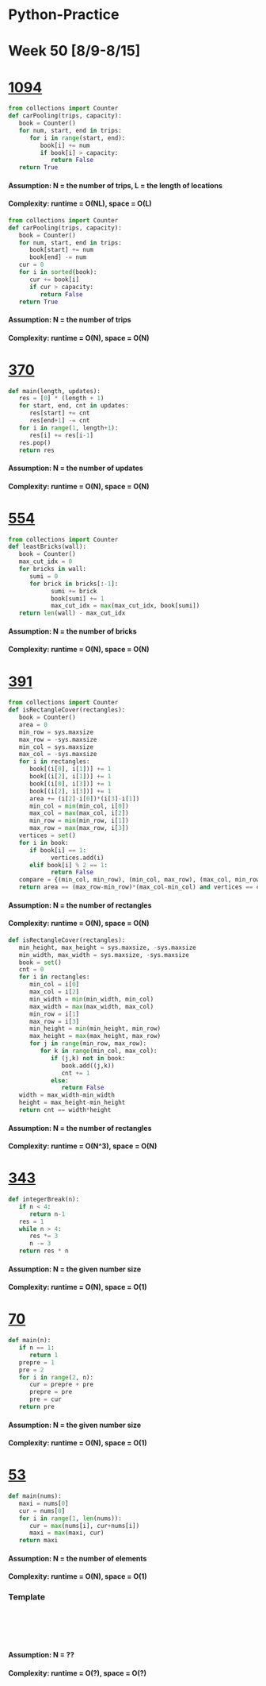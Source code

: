 # Python-Practice

# Week 50 [8/9-8/15]

# [1094](https://leetcode.com/problems/car-pooling/)
```python
from collections import Counter
def carPooling(trips, capacity):
   book = Counter()
   for num, start, end in trips:
      for i in range(start, end):
         book[i] += num
         if book[i] > capacity:
            return False
   return True
```
#### Assumption: N = the number of trips, L = the length of locations
#### Complexity: runtime = O(NL), space = O(L)
```python
from collections import Counter
def carPooling(trips, capacity):
   book = Counter()
   for num, start, end in trips:
      book[start] += num
      book[end] -= num
   cur = 0
   for i in sorted(book):
      cur += book[i]
      if cur > capacity:
         return False
   return True
```
#### Assumption: N = the number of trips
#### Complexity: runtime = O(N), space = O(N)

# [370](https://leetcode.com/problems/range-addition/)
```python
def main(length, updates):
   res = [0] * (length + 1)
   for start, end, cnt in updates:
      res[start] += cnt
      res[end+1] -= cnt
   for i in range(1, length+1):
      res[i] += res[i-1]
   res.pop()
   return res
```
#### Assumption: N = the number of updates
#### Complexity: runtime = O(N), space = O(N)

# [554](https://leetcode.com/problems/brick-wall/)
```python
from collections import Counter
def leastBricks(wall):
   book = Counter()
   max_cut_idx = 0
   for bricks in wall:
      sumi = 0
      for brick in bricks[:-1]:
            sumi += brick
            book[sumi] += 1
            max_cut_idx = max(max_cut_idx, book[sumi])
   return len(wall) - max_cut_idx
```
#### Assumption: N = the number of bricks
#### Complexity: runtime = O(N), space = O(N)

# [391](https://leetcode.com/problems/perfect-rectangle/)
```python
from collections import Counter
def isRectangleCover(rectangles):
   book = Counter()
   area = 0
   min_row = sys.maxsize
   max_row = -sys.maxsize
   min_col = sys.maxsize
   max_col = -sys.maxsize
   for i in rectangles:
      book[(i[0], i[1])] += 1
      book[(i[2], i[1])] += 1
      book[(i[0], i[3])] += 1
      book[(i[2], i[3])] += 1
      area += (i[2]-i[0])*(i[3]-i[1])
      min_col = min(min_col, i[0])
      max_col = max(max_col, i[2])
      min_row = min(min_row, i[1])
      max_row = max(max_row, i[3])
   vertices = set()
   for i in book:
      if book[i] == 1:
            vertices.add(i)
      elif book[i] % 2 == 1:
            return False
   compare = {(min_col, min_row), (min_col, max_row), (max_col, min_row), (max_col, max_row)}
   return area == (max_row-min_row)*(max_col-min_col) and vertices == compare
```
#### Assumption: N = the number of rectangles
#### Complexity: runtime = O(N), space = O(N)
```python
def isRectangleCover(rectangles):
   min_height, max_height = sys.maxsize, -sys.maxsize
   min_width, max_width = sys.maxsize, -sys.maxsize
   book = set()
   cnt = 0
   for i in rectangles:
      min_col = i[0]
      max_col = i[2]
      min_width = min(min_width, min_col)
      max_width = max(max_width, max_col)
      min_row = i[1]
      max_row = i[3]
      min_height = min(min_height, min_row)
      max_height = max(max_height, max_row)
      for j in range(min_row, max_row):
         for k in range(min_col, max_col):
            if (j,k) not in book:
               book.add((j,k))
               cnt += 1
            else:
               return False
   width = max_width-min_width
   height = max_height-min_height
   return cnt == width*height
```
#### Assumption: N = the number of rectangles
#### Complexity: runtime = O(N^3), space = O(N)

# [343](https://leetcode.com/problems/integer-break/)
```python
def integerBreak(n):
   if n < 4:
      return n-1
   res = 1
   while n > 4:
      res *= 3
      n -= 3
   return res * n
```
#### Assumption: N = the given number size
#### Complexity: runtime = O(N), space = O(1)

# [70](https://leetcode.com/problems/climbing-stairs/)
```python
def main(n):
   if n == 1:
      return 1
   prepre = 1
   pre = 2
   for i in range(2, n):
      cur = prepre + pre
      prepre = pre
      pre = cur
   return pre
```
#### Assumption: N = the given number size
#### Complexity: runtime = O(N), space = O(1)

# [53](https://leetcode.com/problems/maximum-subarray/)
```python
def main(nums):
   maxi = nums[0]
   cur = nums[0]
   for i in range(1, len(nums)):
      cur = max(nums[i], cur+nums[i])
      maxi = max(maxi, cur)
   return maxi
```
#### Assumption: N = the number of elements
#### Complexity: runtime = O(N), space = O(1)

### Template
# []()
```sql
```

# []()
```python
```
#### Assumption: N = ??
#### Complexity: runtime = O(?), space = O(?)
